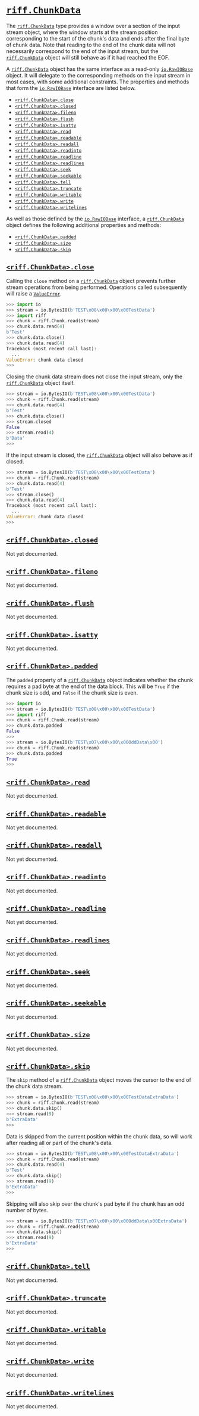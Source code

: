 # [`riff.ChunkData`](riff.ChunkData.md#riffchunkdata)

The [`riff.ChunkData`](riff.ChunkData.md#riffchunkdata) type provides a window over a section of the input stream object, where the window starts at the stream position corresponding to the start of the chunk's data and ends after the final byte of chunk data. Note that reading to the end of the chunk data will not necessarily correspond to the end of the input stream, but the [`riff.ChunkData`](riff.ChunkData.md#riffchunkdata) object will still behave as if it had reached the EOF.

A [`riff.ChunkData`](riff.ChunkData.md#riffchunkdata) object has the same interface as a read-only [`io.RawIOBase`](https://docs.python.org/library/io.html#io.RawIOBase) object. It will delegate to the corresponding methods on the input stream in most cases, with some additional constraints. The properties and methods that form the [`io.RawIOBase`](https://docs.python.org/library/io.html#io.RawIOBase) interface are listed below.

- [`<riff.ChunkData>.close`](riff.ChunkData.md#riffchunkdataclose)
- [`<riff.ChunkData>.closed`](riff.ChunkData.md#riffchunkdataclosed)
- [`<riff.ChunkData>.fileno`](riff.ChunkData.md#riffchunkdatafileno)
- [`<riff.ChunkData>.flush`](riff.ChunkData.md#riffchunkdataflush)
- [`<riff.ChunkData>.isatty`](riff.ChunkData.md#riffchunkdataisatty)
- [`<riff.ChunkData>.read`](riff.ChunkData.md#riffchunkdataread)
- [`<riff.ChunkData>.readable`](riff.ChunkData.md#riffchunkdatareadable)
- [`<riff.ChunkData>.readall`](riff.ChunkData.md#riffchunkdatareadall)
- [`<riff.ChunkData>.readinto`](riff.ChunkData.md#riffchunkdatareadinto)
- [`<riff.ChunkData>.readline`](riff.ChunkData.md#riffchunkdatareadline)
- [`<riff.ChunkData>.readlines`](riff.ChunkData.md#riffchunkdatareadlines)
- [`<riff.ChunkData>.seek`](riff.ChunkData.md#riffchunkdataseek)
- [`<riff.ChunkData>.seekable`](riff.ChunkData.md#riffchunkdataseekable)
- [`<riff.ChunkData>.tell`](riff.ChunkData.md#riffchunkdatatell)
- [`<riff.ChunkData>.truncate`](riff.ChunkData.md#riffchunkdatatruncate)
- [`<riff.ChunkData>.writable`](riff.ChunkData.md#riffchunkdatawritable)
- [`<riff.ChunkData>.write`](riff.ChunkData.md#riffchunkdatawrite)
- [`<riff.ChunkData>.writelines`](riff.ChunkData.md#riffchunkdatawritelines)

As well as those defined by the [`io.RawIOBase`](https://docs.python.org/library/io.html#io.RawIOBase) interface, a [`riff.ChunkData`](riff.ChunkData.md#riffchunkdata) object defines the following additional properties and methods:

- [`<riff.ChunkData>.padded`](riff.ChunkData.md#riffchunkdatapadded)
- [`<riff.ChunkData>.size`](riff.ChunkData.md#riffchunkdatasize)
- [`<riff.ChunkData>.skip`](riff.ChunkData.md#riffchunkdataskip)


## [`<riff.ChunkData>.close`](riff.ChunkData.md#riffchunkdataclose)

Calling the `close` method on a [`riff.ChunkData`](riff.ChunkData.md#riffchunkdata) object prevents further stream operations from being performed. Operations called subsequently will raise a [`ValueError`](https://docs.python.org/library/exceptions.html#ValueError).

```python
>>> import io
>>> stream = io.BytesIO(b'TEST\x08\x00\x00\x00TestData')
>>> import riff
>>> chunk = riff.Chunk.read(stream)
>>> chunk.data.read(4)
b'Test'
>>> chunk.data.close()
>>> chunk.data.read(4)
Traceback (most recent call last):
  ...
ValueError: chunk data closed
>>>
```

Closing the chunk data stream does not close the input stream, only the [`riff.ChunkData`](riff.ChunkData.md#riffchunkdata) object itself.

```python
>>> stream = io.BytesIO(b'TEST\x08\x00\x00\x00TestData')
>>> chunk = riff.Chunk.read(stream)
>>> chunk.data.read(4)
b'Test'
>>> chunk.data.close()
>>> stream.closed
False
>>> stream.read(4)
b'Data'
>>>
```

If the input stream is closed, the [`riff.ChunkData`](riff.ChunkData.md#riffchunkdata) object will also behave as if closed.

```python
>>> stream = io.BytesIO(b'TEST\x08\x00\x00\x00TestData')
>>> chunk = riff.Chunk.read(stream)
>>> chunk.data.read(4)
b'Test'
>>> stream.close()
>>> chunk.data.read(4)
Traceback (most recent call last):
  ...
ValueError: chunk data closed
>>>
```


## [`<riff.ChunkData>.closed`](riff.ChunkData.md#riffchunkdataclosed)

Not yet documented.


## [`<riff.ChunkData>.fileno`](riff.ChunkData.md#riffchunkdatafileno)

Not yet documented.


## [`<riff.ChunkData>.flush`](riff.ChunkData.md#riffchunkdataflush)

Not yet documented.


## [`<riff.ChunkData>.isatty`](riff.ChunkData.md#riffchunkdataisatty)

Not yet documented.


## [`<riff.ChunkData>.padded`](riff.ChunkData.md#riffchunkdatapadded)

The `padded` property of a [`riff.ChunkData`](riff.ChunkData.md#riffchunkdata) object indicates whether the chunk requires a pad byte at the end of the data block. This will be `True` if the chunk size is odd, and `False` if the chunk size is even.

```python
>>> import io
>>> stream = io.BytesIO(b'TEST\x08\x00\x00\x00TestData')
>>> import riff
>>> chunk = riff.Chunk.read(stream)
>>> chunk.data.padded
False
>>>
>>> stream = io.BytesIO(b'TEST\x07\x00\x00\x00OddData\x00')
>>> chunk = riff.Chunk.read(stream)
>>> chunk.data.padded
True
>>>
```


## [`<riff.ChunkData>.read`](riff.ChunkData.md#riffchunkdataread)

Not yet documented.


## [`<riff.ChunkData>.readable`](riff.ChunkData.md#riffchunkdatareadable)

Not yet documented.


## [`<riff.ChunkData>.readall`](riff.ChunkData.md#riffchunkdatareadall)

Not yet documented.


## [`<riff.ChunkData>.readinto`](riff.ChunkData.md#riffchunkdatareadinto)

Not yet documented.


## [`<riff.ChunkData>.readline`](riff.ChunkData.md#riffchunkdatareadline)

Not yet documented.


## [`<riff.ChunkData>.readlines`](riff.ChunkData.md#riffchunkdatareadlines)

Not yet documented.


## [`<riff.ChunkData>.seek`](riff.ChunkData.md#riffchunkdataseek)

Not yet documented.


## [`<riff.ChunkData>.seekable`](riff.ChunkData.md#riffchunkdataseekable)

Not yet documented.


## [`<riff.ChunkData>.size`](riff.ChunkData.md#riffchunkdatasize)

Not yet documented.


## [`<riff.ChunkData>.skip`](riff.ChunkData.md#riffchunkdataskip)

The `skip` method of a [`riff.ChunkData`](riff.ChunkData.md#riffchunkdata) object moves the cursor to the end of the chunk data stream.

```python
>>> stream = io.BytesIO(b'TEST\x08\x00\x00\x00TestDataExtraData')
>>> chunk = riff.Chunk.read(stream)
>>> chunk.data.skip()
>>> stream.read(9)
b'ExtraData'
>>>
```

Data is skipped from the current position within the chunk data, so will work after reading all or part of the chunk's data.

```python
>>> stream = io.BytesIO(b'TEST\x08\x00\x00\x00TestDataExtraData')
>>> chunk = riff.Chunk.read(stream)
>>> chunk.data.read(4)
b'Test'
>>> chunk.data.skip()
>>> stream.read(9)
b'ExtraData'
>>>
```

Skipping will also skip over the chunk's pad byte if the chunk has an odd number of bytes.

```python
>>> stream = io.BytesIO(b'TEST\x07\x00\x00\x00OddData\x00ExtraData')
>>> chunk = riff.Chunk.read(stream)
>>> chunk.data.skip()
>>> stream.read(9)
b'ExtraData'
>>>
```



## [`<riff.ChunkData>.tell`](riff.ChunkData.md#riffchunkdatatell)

Not yet documented.


## [`<riff.ChunkData>.truncate`](riff.ChunkData.md#riffchunkdatatruncate)

Not yet documented.


## [`<riff.ChunkData>.writable`](riff.ChunkData.md#riffchunkdatawritable)

Not yet documented.


## [`<riff.ChunkData>.write`](riff.ChunkData.md#riffchunkdatawrite)

Not yet documented.


## [`<riff.ChunkData>.writelines`](riff.ChunkData.md#riffchunkdatawritelines)

Not yet documented.
